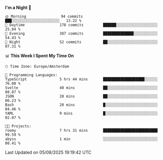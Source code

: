 <!--START_SECTION:waka-->
**I'm a Night 🦉** 

```text
🌞 Morning                94 commits          ███░░░░░░░░░░░░░░░░░░░░░░   13.22 % 
🌆 Daytime                178 commits         ██████░░░░░░░░░░░░░░░░░░░   25.04 % 
🌃 Evening                387 commits         ██████████████░░░░░░░░░░░   54.43 % 
🌙 Night                  52 commits          ██░░░░░░░░░░░░░░░░░░░░░░░   07.31 % 
```


📊 **This Week I Spent My Time On** 

```text
🕑︎ Time Zone: Europe/Amsterdam

💬 Programming Languages: 
TypeScript               5 hrs 44 mins       ███████████████████░░░░░░   76.00 % 
Svelte                   40 mins             ██░░░░░░░░░░░░░░░░░░░░░░░   08.87 % 
JSON                     28 mins             ██░░░░░░░░░░░░░░░░░░░░░░░   06.23 % 
Bash                     20 mins             █░░░░░░░░░░░░░░░░░░░░░░░░   04.46 % 
YAML                     9 mins              █░░░░░░░░░░░░░░░░░░░░░░░░   02.07 % 

🐱‍💻 Projects: 
roomy                    7 hrs 31 mins       █████████████████████████   99.59 % 
abyss                    1 min               ░░░░░░░░░░░░░░░░░░░░░░░░░   00.41 % 
```


 Last Updated on 05/08/2025 19:19:42 UTC
<!--END_SECTION:waka-->
